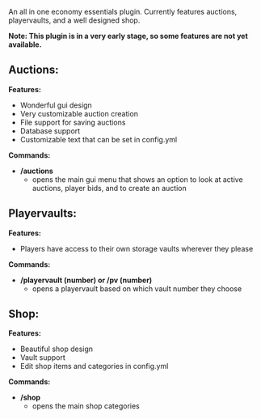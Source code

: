 An all in one economy essentials plugin. Currently features auctions, playervaults, and a well designed shop.

**Note: This plugin is in a very early stage, so some features are not yet available.**

## Auctions:
  **Features:**
  - Wonderful gui design
  - Very customizable auction creation
  - File support for saving auctions
  - Database support
  - Customizable text that can be set in config.yml
    
  **Commands:**
  - **/auctions**
    - opens the main gui menu that shows an option to look at active auctions, player bids, and to create an auction 

## Playervaults:
  **Features:**
  - Players have access to their own storage vaults wherever they please
    
  **Commands:**
  - **/playervault (number) or /pv (number)**
    - opens a playervault based on which vault number they choose
    
## Shop:
  **Features:**
  - Beautiful shop design
  - Vault support
  - Edit shop items and categories in config.yml
    
  **Commands:**
  - **/shop**
    - opens the main shop categories
